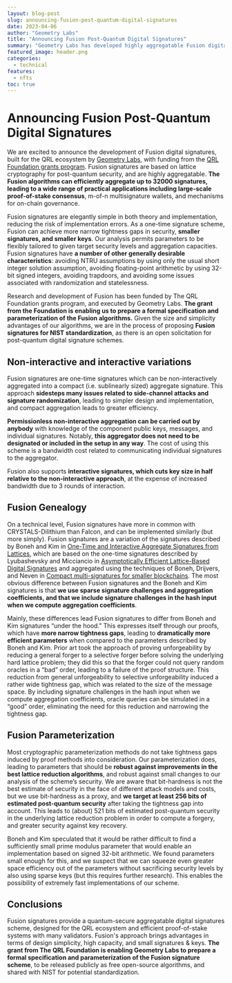 ```yaml
---
layout: blog-post
slug: announcing-fusion-post-quantum-digital-signatures
date: 2023-04-06
author: "Geometry Labs"
title: "Announcing Fusion Post-Quantum Digital Signatures"
summary: "Geometry Labs has developed highly aggregatable Fusion digital signatures for the QRL ecosystem with funding from the QRL Foundation's grants programme. A formal specification and parameterization of the Fusion signature scheme is currently being developed by Geometry Labs; once complete, these algorithms will be made available to the public as open source software and shared with NIST for consideration as a possible standard."
featured_image: header.png
categories:
  - technical
features:
  - nfts
toc: true
---
```


# Announcing Fusion Post-Quantum Digital Signatures 

We are excited to announce the development of Fusion digital signatures, built for the QRL ecosystem by [Geometry Labs](https://www.geometrylabs.io), with funding from the [QRL Foundation grants program](https://qrl.foundation/grants.html). Fusion signatures are based on lattice cryptography for post-quantum security, and are highly aggregatable. **The Fusion algorithms can efficiently aggregate up to 32000 signatures, leading to a wide range of practical applications including large-scale proof-of-stake consensus**, m-of-n multisignature wallets, and mechanisms for on-chain governance.

Fusion signatures are elegantly simple in both theory and implementation, reducing the risk of implementation errors. As a one-time signature scheme, Fusion can achieve more narrow tightness gaps in security, **smaller signatures, and smaller keys**. Our analysis permits parameters to be flexibly tailored to given target security levels and aggregation capacities. Fusion signatures have **a number of other generally desirable characteristics**: avoiding NTRU assumptions by using only the usual short integer solution assumption, avoiding floating-point arithmetic by using 32-bit signed integers, avoiding trapdoors, and avoiding some issues associated with randomization and statelessness. 

Research and development of Fusion has been funded by The QRL Foundation grants program, and executed by Geometry Labs. **The grant from the Foundation is enabling us to prepare a formal specification and parameterization of the Fusion algorithms.** Given the size and simplicity advantages of our algorithms, we are in the process of proposing **Fusion signatures for NIST standardization**, as there is an open solicitation for post-quantum digital signature schemes.

## Non-interactive and interactive variations

Fusion signatures are one-time signatures which can be non-interactively aggregated into a compact (i.e. sublinearly sized) aggregate signature. This approach **sidesteps many issues related to side-channel attacks and signature randomization**, leading to simpler design and implementation, and compact aggregation leads to greater efficiency. 

**Permissionless non-interactive aggregation can be carried out by anybody** with knowledge of the component public keys, messages, and individual signatures. Notably, **this aggregator does not need to be designated or included in the setup in any way**. The cost of using this scheme is a bandwidth cost related to communicating individual signatures to the aggregator.

Fusion also supports **interactive signatures, which cuts key size in half relative to the non-interactive approach**, at the expense of increased bandwidth due to 3 rounds of interaction.

## Fusion Genealogy

On a technical level, Fusion signatures have more in common with CRYSTALS-Dilithium than Falcon, and can be implemented similarly (but more simply). Fusion signatures are a variation of the signatures described by Boneh and Kim in [One-Time and Interactive Aggregate Signatures from Lattices](https://crypto.stanford.edu/~skim13/agg_ots.pdf), which are based on the one-time signatures described by Lyubashevsky and Micciancio in [Asymptotically Efficient Lattice-Based Digital Signatures](https://eprint.iacr.org/2013/746.pdf) and aggregated using the techniques of  Boneh, Drijvers, and Neven in [Compact multi-signatures for smaller blockchains](https://eprint.iacr.org/2018/483.pdf). The most obvious difference between Fusion signatures and the Boneh and Kim signatures is that **we use sparse signature challenges and aggregation coefficients, and that we include signature challenges in the hash input when we compute aggregation coefficients**.

Mainly, these differences lead Fusion signatures to differ from Boneh and Kim signatures “under the hood.” This expresses itself through our proofs, which have **more narrow tightness gaps**, leading to **dramatically more efficient parameters** when compared to the parameters described by Boneh and Kim. Prior art took the approach of proving unforgeability by reducing a general forger to a selective forger before solving the underlying hard lattice problem; they did this so that the forger could not query random oracles in a “bad” order, leading to a failure of the proof structure. This reduction from general unforgeability to selective unforgeability induced a rather wide tightness gap, which was related to the size of the message space. By including signature challenges in the hash input when we compute aggregation coefficients, oracle queries can be simulated in a “good” order, eliminating the need for this reduction and narrowing the tightness gap.

## Fusion Parameterization

Most cryptographic parameterization methods do not take tightness gaps induced by proof methods into consideration. Our parameterization does, leading to parameters that should be **robust against improvements in the best lattice reduction algorithms**, and robust against small changes to our analysis of the scheme’s security. We are aware that bit-hardness is not the best estimate of security in the face of different attack models and costs, but we use bit-hardness as a proxy, and **we target at least 256 bits of estimated post-quantum security** after taking the tightness gap into account. This leads to (about) 521 bits of estimated post-quantum security in the underlying lattice reduction problem in order to compute a forgery, and greater security against key recovery.

Boneh and Kim speculated that it would be rather difficult to find a sufficiently small prime modulus parameter that would enable an implementation based on signed 32-bit arithmetic. We found parameters small enough for this, and we suspect that we can squeeze even greater space efficiency out of the parameters without sacrificing security levels by also using sparse keys (but this requires further research). This enables the possibility of extremely fast implementations of our scheme.

## Conclusions

Fusion signatures provide a quantum-secure aggregatable digital signatures scheme, designed for the QRL ecosystem and efficient proof-of-stake systems with many validators. Fusion's approach brings advantages in terms of design simplicity, high capacity, and small signatures & keys. **The grant from The QRL Foundation is enabling Geometry Labs to prepare a formal specification and parameterization of the Fusion signature scheme**, to be released publicly as free open-source algorithms, and shared with NIST for potential standardization.
